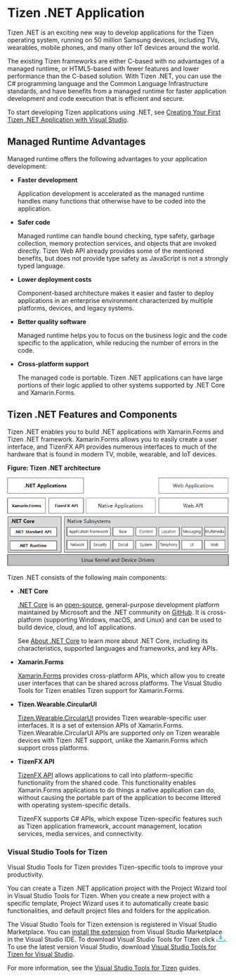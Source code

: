 # Tizen .NET Application

Tizen .NET is an exciting new way to develop applications for the Tizen operating system, running on 50 million Samsung devices, including TVs, wearables, mobile phones, and many other IoT devices around the world.

The existing Tizen frameworks are either C-based with no advantages of a managed runtime, or HTML5-based with fewer features and lower performance than the C-based solution. With Tizen .NET, you can use the C# programming language and the Common Language Infrastructure standards, and have benefits from a managed runtime for faster application development and code execution that is efficient and secure.

To start developing Tizen applications using .NET, see [Creating Your First Tizen .NET Application with Visual Studio](get-started/wearable/first-app.md).

## Managed Runtime Advantages

Managed runtime offers the following advantages to your application development:

- **Faster development**

  Application development is accelerated as the managed runtime handles many functions that otherwise have to be coded into the application.

- **Safer code**

  Managed runtime can handle bound checking, type safety, garbage collection, memory protection services, and objects that are invoked directly. Tizen Web API already provides some of the mentioned benefits, but does not provide type safety as JavaScript is not a strongly typed language.

- **Lower deployment costs**

  Component-based architecture makes it easier and faster to deploy applications in an enterprise environment characterized by multiple platforms, devices, and legacy systems.

- **Better quality software**

  Managed runtime helps you to focus on the business logic and the code specific to the application, while reducing the number of errors in the code.

- **Cross-platform support**

  The managed code is portable. Tizen .NET applications can have large portions of their logic applied to other systems supported by .NET Core and Xamarin.Forms.

## Tizen .NET Features and Components

Tizen .NET enables you to build .NET applications with Xamarin.Forms and Tizen .NET framework. Xamarin.Forms allows you to easily create a user interface, and TizenFX API provides numerous interfaces to much of the hardware that is found in modern TV, mobile, wearable, and IoT devices.

**Figure: Tizen .NET architecture**

![Tizen .NET architecture](media/cs_overview.png)

Tizen .NET consists of the following main components:

- **.NET Core**

  [.NET Core](https://docs.microsoft.com/en-us/dotnet/core/about) is an [open-source](https://github.com/dotnet/coreclr/blob/master/LICENSE.TXT), general-purpose development platform maintained by Microsoft and the .NET community on [GitHub](https://github.com/dotnet/core). It is cross-platform (supporting Windows, macOS, and Linux) and can be used to build device, cloud, and IoT applications.

  See [About .NET Core](https://docs.microsoft.com/en-us/dotnet/core/about) to learn more about .NET Core, including its characteristics, supported languages and frameworks, and key APIs.

- **Xamarin.Forms**

  [Xamarin.Forms](https://developer.xamarin.com/guides/xamarin-forms/getting-started/) provides cross-platform APIs, which allow you to create user interfaces that can be shared across platforms. The Visual Studio Tools for Tizen enables Tizen support for Xamarin.Forms.

- **Tizen.Wearable.CircularUI**

  [Tizen.Wearable.CircularUI](https://samsung.github.io/Tizen.CircularUI/index.html) provides Tizen wearable-specific user interfaces. It is a set of extension APIs of Xamarin.Forms. Tizen.Wearable.CircularUI APIs are supported only on Tizen wearable devices with Tizen .NET support, unlike the Xamarin.Forms which support cross platforms.

- **TizenFX API**

  [TizenFX API](api/overview.md) allows applications to call into platform-specific functionality from the shared code. This functionality enables Xamarin.Forms applications to do things a native application can do, without causing the portable part of the application to become littered with operating system-specific details.

  TizenFX supports C# APIs, which expose Tizen-specific features such as Tizen application framework, account management, location services, media services, and connectivity.

### Visual Studio Tools for Tizen

Visual Studio Tools for Tizen provides Tizen-specific tools to improve your productivity.

You can create a Tizen .NET application project with the Project Wizard tool in Visual Studio Tools for Tizen. When you create a new project with a specific template, Project Wizard uses it to automatically create basic functionalities, and default project files and folders for the application.

The Visual Studio Tools for Tizen extension is registered in Visual Studio Marketplace. You can [install the extension](../vstools/install.md) from Visual Studio Marketplace in the Visual Studio IDE. To download Visual Studio Tools for Tizen click [![Download](media/ic_docs_download.png)](https://marketplace.visualstudio.com/items?itemName=tizen.VSToolsforTizen). To use the latest version Visual Studio, download [Visual Studio Tools for Tizen for Visual Studio](https://marketplace.visualstudio.com/items?itemName=tizen.VisualStudioToolsforTizen).

For more information, see the [Visual Studio Tools for Tizen](../vstools/index.md) guides.
